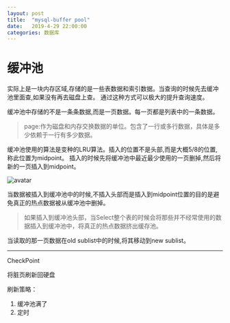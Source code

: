 ```yaml
---
layout: post
title:  "mysql-buffer pool"
date:   2019-4-29 22:00:00
categories: 数据库
---
```


# 缓冲池

实际上是一块内存区域,存储的是一些表数据和索引数据。当查询的时候先去缓冲池里面查,如果没有再去磁盘上查。
通过这种方式可以极大的提升查询速度。

缓冲池中存储的不是一条条数据,而是一页数据。每一页都是列表中的一条数据。

> page:作为磁盘和内存交换数据的单位。包含了一行或多行数据，具体是多少依赖于一行有多少数据。

缓冲池使用的算法是变种的LRU算法。插入的位置不是头部,而是大概5/8的位置,称此位置为midpoint。
插入的时候先将缓冲池中最近最少使用的一页删掉,然后将新的一页插入到midpoint。

![avatar](https://raw.githubusercontent.com/daysleep666/blog/master/src/img/article/bufferpool.jpeg)

当数据被插入到缓冲池中的时候,不插入头部而是插入到midpoint位置的目的是避免真正的热点数据被从缓冲池中删掉。
> 如果插入到缓冲池头部，当Select整个表的时候会将那些并不经常使用的数据插入到缓冲池中，将真正的热点数据挤出缓存池。

当读取的那一页数据在old sublist中的时候,将其移动到new sublist。

--------

CheckPoint

将脏页刷新回硬盘

刷新策略：

1. 缓冲池满了
2. 定时